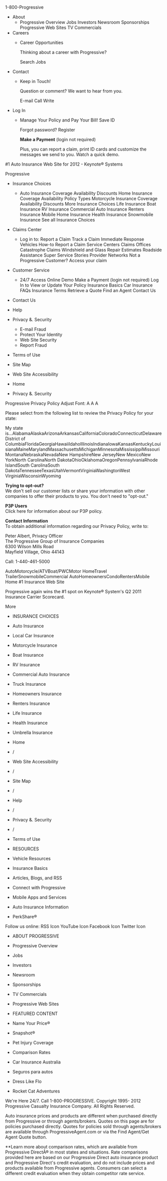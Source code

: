 1-800-Progressive

*   About
    *   Progressive Overview Jobs Investors Newsroom Sponsorships Progressive Web Sites TV Commercials
*   Careers
    *   Career Opportunities
        
        Thinking about a career with Progressive?
        
        Search Jobs
*   Contact
    *   Keep in Touch!
        
        Question or comment? We want to hear from you.
        
        E-mail Call Write
*   Log In
    *   Manage Your Policy and Pay Your Bill! Save ID
        
        Forgot password? Register
        
        **Make a Payment** (login not required)
        
        Plus, you can report a claim, print ID cards and customize the messages we send to you. Watch a quick demo.
        

#1 Auto Insurance Web Site for 2012 - Keynote® Systems

Progressive

*   Insurance Choices
    *   Auto Insurance Coverage Availability Discounts Home Insurance Coverage Availability Policy Types Motorcycle Insurance Coverage Availability Discounts More Insurance Choices Life Insurance Boat Insurance RV Insurance Commercial Auto Insurance Renters Insurance Mobile Home Insurance Health Insurance Snowmobile Insurance See all Insurance Choices
*   Claims Center
    *   Log in to: Report a Claim Track a Claim Immediate Response Vehicles How-to Report a Claim Service Centers Claims Offices Catastrophe Claims Windshield and Glass Repair Estimates Roadside Assistance Super Service Stories Provider Networks Not a Progressive Customer? Access your claim
*   Customer Service
    *   24/7 Access Online Demo Make a Payment (login not required) Log In to View or Update Your Policy Insurance Basics Car Insurance FAQs Insurance Terms Retrieve a Quote Find an Agent Contact Us

*   Contact Us
*   Help
*   Privacy &. Security
    *   E-mail Fraud
    *   Protect Your Identity
    *   Web Site Security
    *   Report Fraud
*   Terms of Use
*   Site Map
*   Web Site Accessibility

*   Home
*   Privacy &. Security

Progressive Privacy Policy Adjust Font: A A A

Please select from the following list to review the Privacy Policy for your state:

My state is...AlabamaAlaskaArizonaArkansasCaliforniaColoradoConnecticutDelawareDistrict of ColumbiaFloridaGeorgiaHawaiiIdahoIllinoisIndianaIowaKansasKentuckyLouisianaMaineMarylandMassachusettsMichiganMinnesotaMississippiMissouriMontanaNebraskaNevadaNew HampshireNew JerseyNew MexicoNew YorkNorth CarolinaNorth DakotaOhioOklahomaOregonPennsylvaniaRhode IslandSouth CarolinaSouth DakotaTennesseeTexasUtahVermontVirginiaWashingtonWest VirginiaWisconsinWyoming

**Trying to opt-out?**  
We don't sell our customer lists or share your information with other companies to offer their products to you. You don't need to "opt-out."

**P3P Users**  
Click here for information about our P3P policy.

**Contact Information**  
To obtain additional information regarding our Privacy Policy, write to:

Peter Albert, Privacy Officer  
The Progressive Group of Insurance Companies  
6300 Wilson Mills Road  
Mayfield Village, Ohio 44143

Call: 1-440-461-5000

AutoMotorcycle/ATVBoat/PWCMotor HomeTravel TrailerSnowmobileCommercial AutoHomeownersCondoRentersMobile Home #1 Insurance Web Site

Progressive again wins the #1 spot on Keynote® System's Q2 2011 Insurance Carrier Scorecard.

More

*   INSURANCE CHOICES
*   Auto Insurance
*   Local Car Insurance
*   Motorcycle Insurance
*   Boat Insurance
*   RV Insurance
*   Commercial Auto Insurance
*   Truck Insurance
*   Homeowners Insurance
*   Renters Insurance
*   Life Insurance
*   Health Insurance
*   Umbrella Insurance

*   Home
*   /
*   Web Site Accessibility
*   /
*   Site Map
*   /
*   Help
*   /
*   Privacy &. Security
*   /
*   Terms of Use

*   RESOURCES
*   Vehicle Resources
*   Insurance Basics
*   Articles, Blogs, and RSS
*   Connect with Progressive
*   Mobile Apps and Services
*   Auto Insurance Information
*   PerkShare®

Follow us online: RSS Icon YouTube Icon Facebook Icon Twitter Icon

*   ABOUT PROGRESSIVE
*   Progressive Overview
*   Jobs
*   Investors
*   Newsroom
*   Sponsorships
*   TV Commercials
*   Progressive Web Sites

*   FEATURED CONTENT
*   Name Your Price®
*   Snapshot®
*   Pet Injury Coverage
*   Comparison Rates
*   Car Insurance Australia
*   Seguros para autos
*   Dress Like Flo
*   Rocket Cat Adventures

We're Here 24/7. Call 1-800-PROGRESSIVE. Copyright 1995- 2012 Progressive Casualty Insurance Company. All Rights Reserved.

Auto insurance prices and products are different when purchased directly from Progressive or through agents/brokers. Quotes on this page are for policies purchased directly. Quotes for policies sold through agents/brokers are available through ProgressiveAgent.com or via the Find Agent/Get Agent Quote button.

\*\*Learn more about comparison rates, which are available from Progressive DirectÂ® in most states and situations. Rate comparisons provided here are based on our Progressive Direct auto insurance product and Progressive Direct's credit evaluation, and do not include prices and products available from Progressive agents. Consumers can select a different credit evaluation when they obtain competitor rate service.